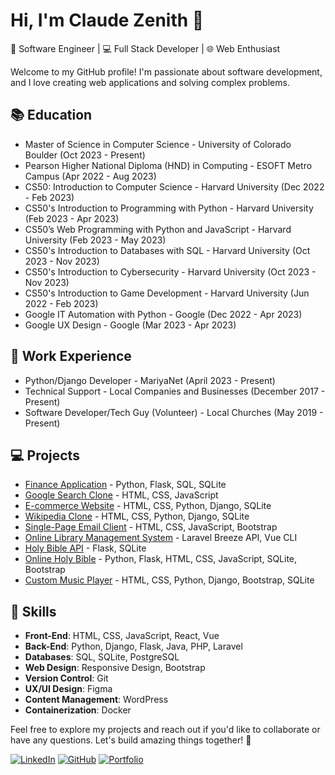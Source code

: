 # Hi, I'm Claude Zenith 👋

🚀 Software Engineer | 💻 Full Stack Developer | 🌐 Web Enthusiast

Welcome to my GitHub profile! I'm passionate about software development, and I love creating web applications and solving complex problems.

## 📚 Education
- Master of Science in Computer Science - University of Colorado Boulder (Oct 2023 - Present)
- Pearson Higher National Diploma (HND) in Computing - ESOFT Metro Campus (Apr 2022 - Aug 2023)
- CS50: Introduction to Computer Science - Harvard University (Dec 2022 - Feb 2023)
- CS50's Introduction to Programming with Python - Harvard University (Feb 2023 - Apr 2023)
- CS50’s Web Programming with Python and JavaScript - Harvard University (Feb 2023 - May 2023)
- CS50's Introduction to Databases with SQL - Harvard University (Oct 2023 - Nov 2023)
- CS50's Introduction to Cybersecurity - Harvard University (Oct 2023 - Nov 2023)
- CS50's Introduction to Game Development - Harvard University (Jun 2022 - Feb 2023)
- Google IT Automation with Python - Google (Dec 2022 - Apr 2023)
- Google UX Design - Google (Mar 2023 - Apr 2023)

## 💼 Work Experience
- Python/Django Developer - MariyaNet (April 2023 - Present)
- Technical Support - Local Companies and Businesses (December 2017 - Present)
- Software Developer/Tech Guy (Volunteer) - Local Churches (May 2019 - Present)

## 💻 Projects
- [Finance Application](#) - Python, Flask, SQL, SQLite
- [Google Search Clone](#) - HTML, CSS, JavaScript
- [E-commerce Website](#) - HTML, CSS, Python, Django, SQLite
- [Wikipedia Clone](#) - HTML, CSS, Python, Django, SQLite
- [Single-Page Email Client](#) - HTML, CSS, JavaScript, Bootstrap
- [Online Library Management System](#) - Laravel Breeze API, Vue CLI
- [Holy Bible API](#) - Flask, SQLite
- [Online Holy Bible](#) - Python, Flask, HTML, CSS, JavaScript, SQLite, Bootstrap
- [Custom Music Player](#) - HTML, CSS, Python, Django, Bootstrap, SQLite

## 🚀 Skills
- **Front-End**: HTML, CSS, JavaScript, React, Vue
- **Back-End**: Python, Django, Flask, Java, PHP, Laravel 
- **Databases**: SQL, SQLite, PostgreSQL
- **Web Design**: Responsive Design, Bootstrap
- **Version Control**: Git
- **UX/UI Design**: Figma
- **Content Management**: WordPress
- **Containerization**: Docker

Feel free to explore my projects and reach out if you'd like to collaborate or have any questions. Let's build amazing things together! 🚀

[![LinkedIn](https://img.shields.io/badge/-LinkedIn-blue?style=flat&logo=linkedin&logoColor=white)](https://www.linkedin.com/in/claude-zenith-3b302a287/)
[![GitHub](https://img.shields.io/badge/-GitHub-181717?style=flat&logo=github&logoColor=white)](https://github.com/claude-20)
[![Portfolio](https://img.shields.io/badge/-Portfolio-ff69b4?style=flat)](www.cloudzenith.io)


<!--
**claude-20/claude-20** is a ✨ _special_ ✨ repository because its `README.md` (this file) appears on your GitHub profile.

Here are some ideas to get you started:

- 🔭 I’m currently working on ...
- 🌱 I’m currently learning ...
- 👯 I’m looking to collaborate on ...
- 🤔 I’m looking for help with ...
- 💬 Ask me about ...
- 📫 How to reach me: ...
- 😄 Pronouns: ...
- ⚡ Fun fact: ...
-->
